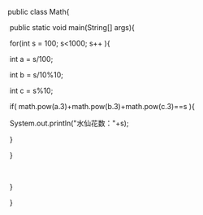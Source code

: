 public class Math{

​	public static void main(String[] args){



​			for(int s = 100; s<1000; s++ ){

​			int a = s/100;	

​			int b = s/10%10;

​			int	c = s%10;

​			if( math.pow(a.3)+math.pow(b.3)+math.pow(c.3)==s ){

​				System.out.println("水仙花数："+s);



​					}





​				}

​							

​		}



​	}